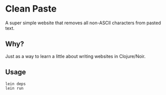 # Clean Paste

A super simple website that removes all non-ASCII characters from pasted text.

## Why? 

Just as a way to learn a little about writing websites in Clojure/Noir.

## Usage

```bash
lein deps
lein run
